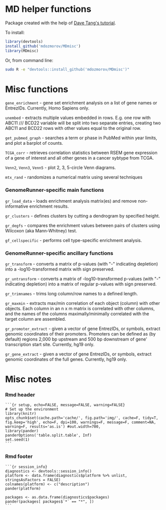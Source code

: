 MD helper functions
===

Package created with the help of [Dave Tang's tutorial](http://davetang.org/muse/2015/02/04/bed-granges/#more-5066).

To install:

```r
library(devtools)
install_github('mdozmorov/MDmisc')
library(MDmisc)
```

Or, from command line:

```bash
sudo R -e "devtools::install_github('mdozmorov/MDmisc')"
```

# Misc functions

`gene_enrichment` - gene set enrichment analysis on a list of gene names or EntrezIDs. Currently, Homo Sapiens only.

`unembed` - extracts multiple values embedded in rows. E.g. one row with ABC11 /// BCD22 variable will be split into two separate entries, creating two ABC11 and BCD22 rows with other values equal to the original row.

`get_pubmed_graph` - searches a term or phase in PubMed within year limits, and plot a barplot of counts.

`TCGA_corr` - retrieves correlation statistics between RSEM gene expression of a gene of interest and all other genes in a cancer sybtype from TCGA.

`Venn2`, `Venn3`, `Venn5` - plot 2, 3, 5-circle Venn diagrams.

`mtx_rand` - randomizes a numerical matrix using several techniques

### GenomeRunner-specific main functions

`gr_load_data` - loads enrichment analysis matrix(es) and remove non-informative enrichment results.

`gr_clusters` - defines clusters by cutting a dendrogram by specified height.

`gr_degfs` - compares the enrichment values between pairs of clusters using Wilcoxon (aka Mann-Whitney) test.

`gf_cellspecific` - performs cell type-specific enrichment analysis.

### GenomeRunner-specific ancillary functions

`gr_transform` -  converts a matrix of p-values (with "-" indicating depletion) into a -log10-transformed matrix with sign preserved.

`gr_untransform` -  converts a matrix of -log10-transformed p-values (with "-" indicating depletion) into a matrix of regular p-values with sign preserved.

`gr_trimnames` - trims long column/row names to a defined length.

`gr_maxmin` - extracts max/min correlation of each object (column) with other objects. Each column in an n x m matrix is correlated with other columns, and the names of the columns maximally/minimally correlated with the target column are assembled.

`gr_promoter_extract` - given a vector of gene EntrezIDs, or symbols, extract genomic coordinates of their promoters. Promoters can be defined as (by default) regions 2,000 bp upstream and 500 bp downstream of gene' transcription start site. Currently, hg19 only.

`gr_gene_extract` - given a vector of gene EntrezIDs, or symbols, extract genomic coordinates of the full genes. Currently, hg19 only.


# Misc notes

### Rmd header

	```{r setup, echo=FALSE, message=FALSE, warning=FALSE}
	# Set up the environment
	library(knitr)
	opts_chunk$set(cache.path='cache/', fig.path='img/', cache=F, tidy=T, fig.keep='high', echo=F, dpi=100, warnings=F, message=F, comment=NA, warning=F, results='as.is') #out.width=700, 
	library(pander)
	panderOptions('table.split.table', Inf)
	set.seed(1)
	```

### Rmd footer

  	```{r session_info}
  	diagnostics <- devtools::session_info()
    platform <- data.frame(diagnostics$platform %>% unlist, stringsAsFactors = FALSE)
    colnames(platform) <- c("description")
    pander(platform)
    
    packages <- as.data.frame(diagnostics$packages)
    pander(packages[ packages$`*` == "*", ])
  	```